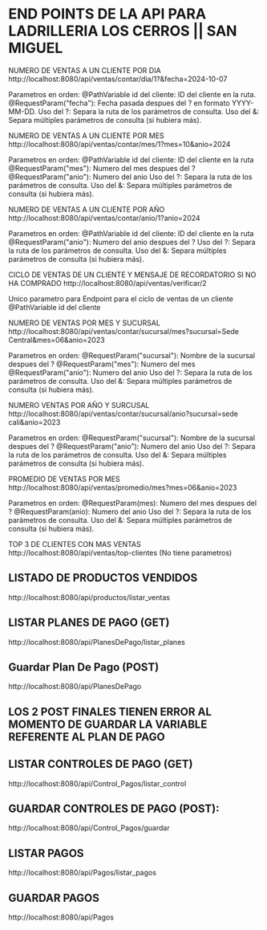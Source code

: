 # END POINTS DE LA API PARA LADRILLERIA LOS CERROS || SAN MIGUEL

NUMERO DE VENTAS A UN CLIENTE POR DIA
http://localhost:8080/api/ventas/contar/dia/1?&fecha=2024-10-07

Parametros en orden:
@PathVariable id del cliente: ID del cliente en la ruta.
@RequestParam("fecha"): Fecha pasada despues del ? en formato YYYY-MM-DD.
Uso del ?: Separa la ruta de los parámetros de consulta.
Uso del &: Separa múltiples parámetros de consulta (si hubiera más).

NUMERO DE VENTAS A UN CLIENTE POR MES
http://localhost:8080/api/ventas/contar/mes/1?mes=10&anio=2024

Parametros en orden:
@PathVariable id del cliente: ID del cliente en la ruta
@RequestParam("mes"): Numero del mes despues del ?
@RequestParam("anio"): Numero del anio
Uso del ?: Separa la ruta de los parámetros de consulta.
Uso del &: Separa múltiples parámetros de consulta (si hubiera más).

NUMERO DE VENTAS A UN CLIENTE POR AÑO
http://localhost:8080/api/ventas/contar/anio/1?anio=2024

Parametros en orden:
@PathVariable id del cliente: ID del cliente en la ruta
@RequestParam("anio"): Numero del anio despues del ?
Uso del ?: Separa la ruta de los parámetros de consulta.
Uso del &: Separa múltiples parámetros de consulta (si hubiera más).

CICLO DE VENTAS DE UN CLIENTE Y MENSAJE DE RECORDATORIO SI NO HA COMPRADO
http://localhost:8080/api/ventas/verificar/2

Unico parametro para Endpoint para el ciclo de ventas de un cliente
@PathVariable id del cliente

NUMERO DE VENTAS POR MES Y SUCURSAL
http://localhost:8080/api/ventas/contar/sucursal/mes?sucursal=Sede Central&mes=06&anio=2023

Parametros en orden:
@RequestParam("sucursal"): Nombre de la sucursal despues del ?
@RequestParam("mes"): Numero del mes
@RequestParam("anio"): Numero del anio
Uso del ?: Separa la ruta de los parámetros de consulta.
Uso del &: Separa múltiples parámetros de consulta (si hubiera más).

NUMERO VENTAS POR AÑO Y SURCUSAL
http://localhost:8080/api/ventas/contar/sucursal/anio?sucursal=sede cali&anio=2023

Parametros en orden:
@RequestParam("sucursal"): Nombre de la sucursal despues del ?
@RequestParam("anio"): Numero del anio
Uso del ?: Separa la ruta de los parámetros de consulta.
Uso del &: Separa múltiples parámetros de consulta (si hubiera más).

PROMEDIO DE VENTAS POR MES
http://localhost:8080/api/ventas/promedio/mes?mes=06&anio=2023

Parametros en orden:
@RequestParam(mes): Numero del mes despues del ?
@RequestParam(anio): Numero del anio
Uso del ?: Separa la ruta de los parámetros de consulta.
Uso del &: Separa múltiples parámetros de consulta (si hubiera más).

TOP 3 DE CLIENTES CON MAS VENTAS
http://localhost:8080/api/ventas/top-clientes
(No tiene parametros)

## LISTADO DE PRODUCTOS VENDIDOS
http://localhost:8080/api/productos/listar_ventas

## LISTAR PLANES DE PAGO (GET)
http://localhost:8080/api/PlanesDePago/listar_planes

## Guardar Plan De Pago (POST)
http://localhost:8080/api/PlanesDePago

## LOS 2 POST FINALES TIENEN ERROR AL MOMENTO DE GUARDAR LA VARIABLE REFERENTE AL PLAN DE PAGO

## LISTAR CONTROLES DE PAGO (GET)
http://localhost:8080/api/Control_Pagos/listar_control

## GUARDAR CONTROLES DE PAGO (POST):
http://localhost:8080/api/Control_Pagos/guardar

## LISTAR PAGOS
http://localhost:8080/api/Pagos/listar_pagos

## GUARDAR PAGOS
http://localhost:8080/api/Pagos